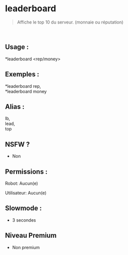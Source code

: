 # leaderboard

> Affiche le top 10 du serveur. (monnaie ou réputation)

<br>

## Usage :

*leaderboard <rep/money>

## Exemples :

*leaderboard rep,
<br>*leaderboard money

## Alias :

lb,
<br>lead,
<br>top

## NSFW ?

- Non

## Permissions :

Robot: Aucun(e)
<br>

Utilisateur: Aucun(e)

## Slowmode :

- 3 secondes

## Niveau Premium

- Non premium